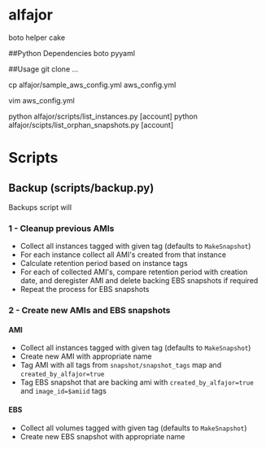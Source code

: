 # alfajor
boto helper cake

##Python Dependencies
boto
pyyaml

##Usage
git clone ...

cp alfajor/sample_aws_config.yml aws_config.yml

vim aws_config.yml

python alfajor/scripts/list_instances.py [account]
python alfajor/scipts/list_orphan_snapshots.py [account]

# Scripts

## Backup (scripts/backup.py)

Backups script will

### 1 - Cleanup previous AMIs

- Collect all instances tagged with given tag (defaults to `MakeSnapshot`)
- For each instance collect all AMI's created from that instance
- Calculate retention period based on instance tags
- For each of collected AMI's, compare retention period with creation date,
    and deregister AMI and delete backing EBS snapshots if required
- Repeat the process for EBS snapshots

### 2 - Create new AMIs and EBS snapshots

#### AMI

- Collect all instances tagged with given tag (defaults to `MakeSnapshot`)
- Create new AMI with appropriate name
- Tag AMI with all tags from `snapshot/snapshot_tags` map and `created_by_alfajor=true`
- Tag EBS snapshot that are backing ami with `created_by_alfajor=true` and `image_id=$amiid` tags

#### EBS

- Collect all volumes tagged with given tag (defaults to `MakeSnapshot`)
- Create new EBS snapshot with appropriate name